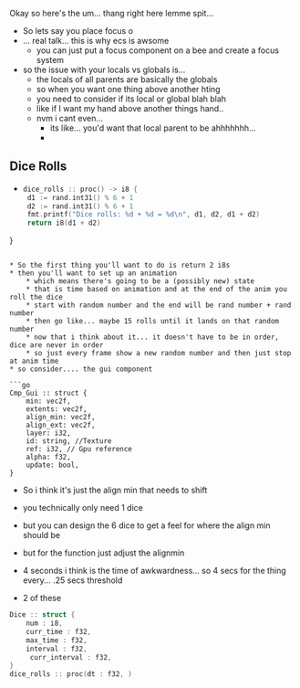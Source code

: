  Okay so here's the um... thang right here lemme spit...
 * So lets say you place focus o
 * ... real talk... this is why ecs is awsome
	 * you can just put a focus component on a bee and create a focus system
 * so the issue with your locals vs globals is...
	 * the locals of all parents are basically the globals
	 * so when you want one thing above another hting
	 * you need to consider if its local or global blah blah
	 * like if I want my hand above another things hand..
	 * nvm i cant even...
		 * its like... you'd want that local parent to be ahhhhhhh...
		 *
## Dice Rolls
* ```go odin
  dice_rolls :: proc() -> i8 {
   d1 := rand.int31() % 6 + 1
   d2 := rand.int31() % 6 + 1
   fmt.printf("Dice rolls: %d + %d = %d\n", d1, d2, d1 + d2)
   return i8(d1 + d2)
}
```

* So the first thing you'll want to do is return 2 i8s
* then you'll want to set up an animation
	* which means there's going to be a (possibly new) state
	* that is time based on animation and at the end of the anim you roll the dice
	* start with random number and the end will be rand number + rand number
	* then go like... maybe 15 rolls until it lands on that random number
	* now that i think about it... it doesn't have to be in order, dice are never in order
	* so just every frame show a new random number and then just stop at anim time
* so consider.... the gui component

```go
Cmp_Gui :: struct {
    min: vec2f,
    extents: vec2f,
    align_min: vec2f,
    align_ext: vec2f,
    layer: i32,
    id: string, //Texture
    ref: i32, // Gpu reference
    alpha: f32,
    update: bool,
}
```

* So i think it's just the align min that needs to shift
* you technically only need 1 dice
* but you can design the 6 dice to get a feel for where the align min should be
* but for the function just adjust the alignmin

* 4 seconds i think is the time of awkwardness... so 4 secs for the thing
every... .25 secs threshold
* 2 of these

```go
Dice :: struct {
	num : i8,
	curr_time : f32,
	max_time : f32,
	interval : f32,
	 curr_interval : f32,
}
dice_rolls :: proc(dt : f32, )
```

